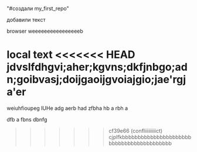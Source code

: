 "#создали my_first_repo" 

добавили текст

browser weeeeeeeeeeeeeeeeb

local text
<<<<<<< HEAD
jdvslfdhgvi;aher;kgvns;dkfjnbgo;adn;goibvasj;doijgaoijgvoiajgio;jae'rgja'er
=======
weiuhfioupeg IUHe
adg
aerb
had
zfbha
hb
a
rbh
a

dfb
a
fbns
dbnfg
>>>>>>> cf39e66 (confliiiiiiiiict)    cjplfkbbbbbbbbbbbbbbbbbbbbbbbbbbbbbbbbbbbbbbbbbb
